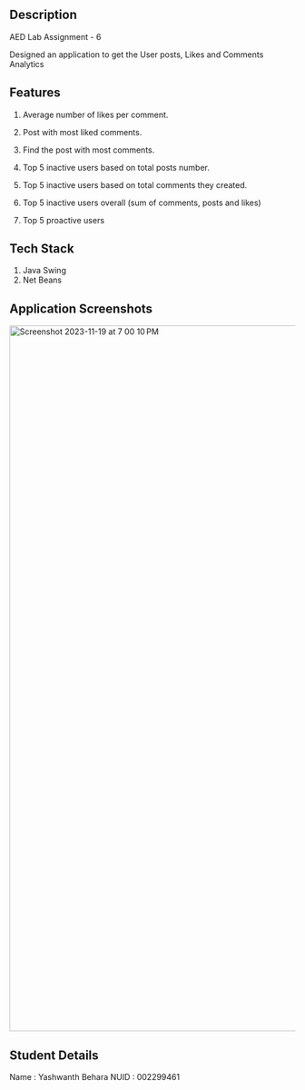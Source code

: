 ## Description

AED Lab Assignment - 6

Designed an application to get the User posts, Likes and Comments Analytics

## Features

1. Average number of likes per comment.

2. Post with most liked comments.

3. Find the post with most comments.

4. Top 5 inactive users based on total posts number.

5. Top 5 inactive users based on total comments they created.

6. Top 5 inactive users overall (sum of comments, posts and likes)

7. Top 5 proactive users


## Tech Stack

1. Java Swing
2. Net Beans

## Application Screenshots

<img width="1243" alt="Screenshot 2023-11-19 at 7 00 10 PM" src="https://github.com/Yashwanth-Behara/Yashwanth_Behara_002299461_labs/assets/144825955/0e8ede80-2e23-48ac-b63b-8ac277f1a167">



## Student Details

Name : Yashwanth Behara
NUID : 002299461
